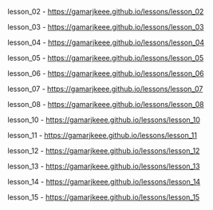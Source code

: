 lesson_02 - https://gamarjkeee.github.io/lessons/lesson_02

lesson_03 - https://gamarjkeee.github.io/lessons/lesson_03

lesson_04 - https://gamarjkeee.github.io/lessons/lesson_04

lesson_05 - https://gamarjkeee.github.io/lessons/lesson_05

lesson_06 - https://gamarjkeee.github.io/lessons/lesson_06

lesson_07 - https://gamarjkeee.github.io/lessons/lesson_07

lesson_08 - https://gamarjkeee.github.io/lessons/lesson_08

lesson_10 - https://gamarjkeee.github.io/lessons/lesson_10

lesson_11 - https://gamarjkeee.github.io/lessons/lesson_11

lesson_12 - https://gamarjkeee.github.io/lessons/lesson_12

lesson_13 - https://gamarjkeee.github.io/lessons/lesson_13

lesson_14 - https://gamarjkeee.github.io/lessons/lesson_14

lesson_15 - https://gamarjkeee.github.io/lessons/lesson_15
